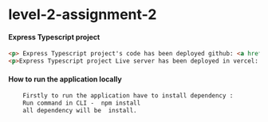 # level-2-assignment-2



#### Express Typescript project


```html
<p> Express Typescript project's code has been deployed github: <a href="/https://github.com/jamirali720/level-2-assignment-2"> Go to github repository</a> </p> 
<p>Express Typescript project Live server has been deployed in vercel: <a href="https://level-2-assignment-2-github.vercel.app/" > Go to vercel </a> </p>

```
#### How to run the application locally

```html
    Firstly to run the application have to install dependency :   
    Run command in CLI -  npm install   
    all dependency will be  install.
```
<p>  </p>



